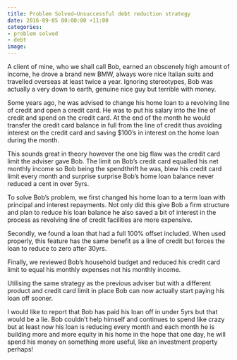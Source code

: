 ```yaml
---
title: Problem Solved—Unsuccessful debt reduction strategy
date: 2016-09-05 00:00:00 +11:00
categories: 
- problem solved
- debt
image: 
---
```


A client of mine, who we shall call Bob, earned an obscenely high amount of income, he drove a brand new BMW, always wore nice Italian suits and travelled overseas at least twice a year.  Ignoring stereotypes, Bob was actually a very down to earth, genuine nice guy but terrible with money.

Some years ago, he was advised to change his home loan to a revolving line of credit and open a credit card.  He was to put his salary into the line of credit and spend on the credit card.  At the end of the month he would transfer the credit card balance in full from the line of credit thus avoiding interest on the credit card and saving $100’s in interest on the home loan during the month.

This sounds great in theory however the one big flaw was the credit card limit the adviser gave Bob.  The limit on Bob’s credit card equalled his net monthly income so Bob being the spendthrift he was, blew his credit card limit every month and surprise surprise Bob’s home loan balance never reduced a cent in over 5yrs.

To solve Bob’s problem, we first changed his home loan to a term loan with principal and interest repayments.  Not only did this give Bob a firm structure and plan to reduce his loan balance he also saved a bit of interest in the process as revolving line of credit facilities are more expensive.

Secondly, we found a loan that had a full 100% offset included.  When used properly, this feature has the same benefit as a line of credit but forces the loan to reduce to zero after 30yrs.

Finally, we reviewed Bob’s household budget and reduced his credit card limit to equal his monthly expenses not his monthly income.

Utilising the same strategy as the previous adviser but with a different product and credit card limit in place Bob can now actually start paying his loan off sooner.

I would like to report that Bob has paid his loan off in under 5yrs but that would be a lie.  Bob couldn’t help himself and continues to spend like crazy but at least now his loan is reducing every month and each month he is building more and more equity in his home in the hope that one day, he will spend his money on something more useful, like an investment property perhaps!
